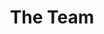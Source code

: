 ---
title: "The Team"
image: "/img/team-hero.jpg"
team_members:
  - name: "Dr. Sarah Johnson"
    role: "Lead Researcher & Project Director"
    photo: "/img/sarah-johnson.jpg"
    bio: "Dr. Johnson leads our research team with over 15 years of experience in workplace psychology and organizational behavior. She has published extensively on work-life balance and productivity."
    email: "s.johnson@sussex4dayweek.co.uk"
  - name: "Prof. Michael Chen"
    role: "Data Analysis Specialist"
    bio: "Specializing in statistical analysis and research methodology, Prof. Chen ensures the rigor and validity of our research findings."
    email: "m.chen@sussex4dayweek.co.uk"
  - name: "Dr. Emma Williams"
    role: "Business Liaison Manager"
    bio: "Dr. Williams works directly with participating organizations to ensure smooth implementation and data collection processes."
    email: "e.williams@sussex4dayweek.co.uk"
  - name: "James Robertson"
    role: "Research Assistant"
    bio: "James supports data collection and analysis while pursuing his PhD in organizational psychology."
    email: "j.robertson@sussex4dayweek.co.uk"
---